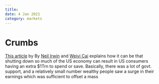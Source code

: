 ```yaml
---
title: 
date: 4 Jan 2021
category: markets
---
```


# Crumbs

[This article](https://www.nytimes.com/2021/01/01/upshot/why-markets-boomed-2020.html?mc_cid=135c40d5a7&mc_eid=8d66df2c11)  by By [Neil Irwin](https://www.nytimes.com/by/neil-irwin) and [Weiyi Cai](https://www.nytimes.com/by/weiyi-cai) explains how it can be that shutting down so much of the US economy can result in US consumers having an extra $1Trn to spend or save. Basically,  there was a lot of govt. support, and a relatively small number wealthy people saw a surge in their earnings which was sufficient to offset a mass


